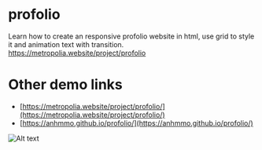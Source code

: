 # profolio
Learn how to create an responsive profolio website in html, use grid to style it and animation text with transition.
https://metropolia.website/project/profolio
# Other demo links
* [https://metropolia.website/project/profolio/](https://metropolia.website/project/profolio/)
* [https://anhmmo.github.io/profolio/](https://anhmmo.github.io/profolio/)

![Alt text](https://metropolia.website/project/profolio/screenshot.png "Optional title")

